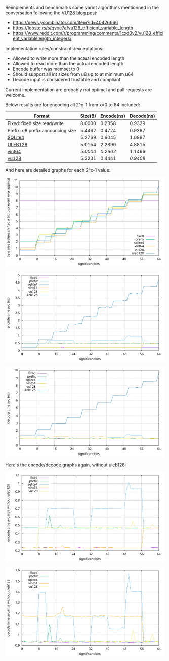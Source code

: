 Reimplements and benchmarks some varint algorithms mentionned in the conversation following the [VU128 blog post](https://john-millikin.com/vu128-efficient-variable-length-integers):
- https://news.ycombinator.com/item?id=40426666
- https://lobste.rs/s/qvoe7a/vu128_efficient_variable_length
- https://www.reddit.com/r/programming/comments/1cxd0y2/vu128_efficient_variablelength_integers/

Implementation rules/constraints/exceptations:

- Allowed to write more than the actual encoded length
- Allowed to read more than the actual encoded length
- Encode buffer was memset to 0
- Should support all int sizes from u8 up to at minimum u64
- Decode input is considered trustable and compliant

Current implementation are probably not optimal and pull requests are welcome.

Below results are for encoding all 2^x-1 from x=0 to 64 included:

| Format                                                                          |     Size(B) |  Encode(ns) |  Decode(ns) |
| ------------------------------------------------------------------------------- | ----------- | ----------- | ----------- |
| Fixed: fixed size read/write                                                    |      8.0000 |      0.2358 |      0.9329 |
| Prefix: u8 prefix announcing size                                               |      5.4462 |      0.4724 |      0.9387 |
| [SQLite4](https://sqlite.org/src4/doc/trunk/www/varint.wiki)                    |      5.2769 |      0.6045 |      1.0997 |
| [ULEB128](https://en.wikipedia.org/wiki/LEB128)                                 |      5.0154 |      2.2890 |      4.8815 |
| [vint64](https://github.com/iqlusioninc/veriform/tree/develop/rust/vint64/)     |    *5.0000* |    *0.2662* |      1.1466 |
| [vu128](https://john-millikin.com/vu128-efficient-variable-length-integers)     |      5.3231 |      0.4441 |    *0.9408* |

And here are detailed graphs for each 2^x-1 value:

![bytes](graphs/bytes.png)

![encode](graphs/encode.png)

![decode](graphs/decode.png)

Here's the encode/decode graphs again, without uleb128:

![encode](graphs/encode2.png)

![decode](graphs/decode2.png)
